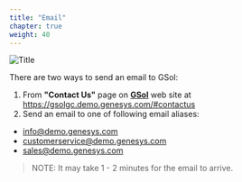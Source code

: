 ```yaml
---
title: "Email"
chapter: true
weight: 40
---
```


![Title](/images/Login.PNG)

There are two ways to send an email to GSol:

1. From **"Contact Us"** page on [**GSol**](https://gsolgc.demo.genesys.com/#contactus) web site at https://gsolgc.demo.genesys.com/#contactus
2. Send an email to one of following email aliases:
- info@demo.genesys.com
- customerservice@demo.genesys.com
- sales@demo.genesys.com 

> NOTE: It may take 1 - 2 minutes for the email to arrive.
